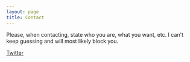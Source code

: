 ```yaml
---
layout: page
title: Contact
---
```


Please, when contacting, state who you are, what you want, etc. I can't keep guessing and will most likely block you.


[Twitter](https://twitter.com/0xBithiah)



